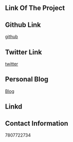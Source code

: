 ## Link Of The Project

## Github Link

[github](https://github.com/AmanSharma4419)

## Twitter Link

[twitter](https://twitter.com/amansharma214)

## Personal Blog

[Blog](https://amansharmablog.netlify.com/)

## Linkd

## Contact Information

7807722734
